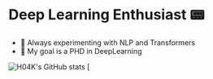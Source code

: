 # Deep Learning Enthusiast 📟

- 🔭 Always experimenting with NLP and Transformers
- 🌱 My goal is a PHD in DeepLearning 


![H04K's GitHub stats](https://github-readme-stats.vercel.app/api?username=H04K&show_icons=true&theme=dark)                             [
